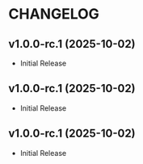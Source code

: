# CHANGELOG

<!-- version list -->

## v1.0.0-rc.1 (2025-10-02)

- Initial Release

## v1.0.0-rc.1 (2025-10-02)

- Initial Release

## v1.0.0-rc.1 (2025-10-02)

- Initial Release
